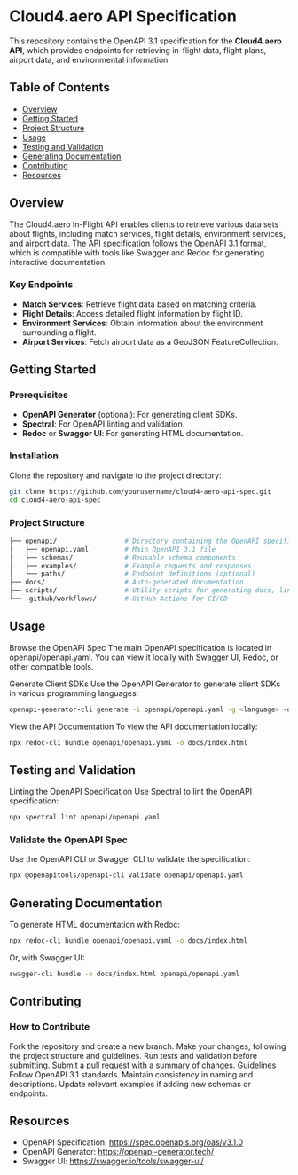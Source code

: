 # Cloud4.aero API Specification

This repository contains the OpenAPI 3.1 specification for the **Cloud4.aero API**, which provides endpoints for retrieving in-flight data, flight plans, airport data, and environmental information.

## Table of Contents
- [Overview](#overview)
- [Getting Started](#getting-started)
- [Project Structure](#project-structure)
- [Usage](#usage)
- [Testing and Validation](#testing-and-validation)
- [Generating Documentation](#generating-documentation)
- [Contributing](#contributing)
- [Resources](#resources)

## Overview

The Cloud4.aero In-Flight API enables clients to retrieve various data sets about flights, including match services, flight details, environment services, and airport data. The API specification follows the OpenAPI 3.1 format, which is compatible with tools like Swagger and Redoc for generating interactive documentation.

### Key Endpoints
- **Match Services**: Retrieve flight data based on matching criteria.
- **Flight Details**: Access detailed flight information by flight ID.
- **Environment Services**: Obtain information about the environment surrounding a flight.
- **Airport Services**: Fetch airport data as a GeoJSON FeatureCollection.

## Getting Started

### Prerequisites
- **OpenAPI Generator** (optional): For generating client SDKs.
- **Spectral**: For OpenAPI linting and validation.
- **Redoc** or **Swagger UI**: For generating HTML documentation.

### Installation
Clone the repository and navigate to the project directory:
```bash
git clone https://github.com/yourusername/cloud4-aero-api-spec.git
cd cloud4-aero-api-spec
```
### Project Structure
```bash
├── openapi/                 # Directory containing the OpenAPI specification files
│   ├── openapi.yaml         # Main OpenAPI 3.1 file
│   ├── schemas/             # Reusable schema components
│   ├── examples/            # Example requests and responses
│   └── paths/               # Endpoint definitions (optional)
├── docs/                    # Auto-generated documentation
├── scripts/                 # Utility scripts for generating docs, linting, etc.
└── .github/workflows/       # GitHub Actions for CI/CD
```
## Usage
Browse the OpenAPI Spec
The main OpenAPI specification is located in openapi/openapi.yaml. You can view it locally with Swagger UI, Redoc, or other compatible tools.

Generate Client SDKs
Use the OpenAPI Generator to generate client SDKs in various programming languages:

```bash
openapi-generator-cli generate -i openapi/openapi.yaml -g <language> -o ./generated/<language>
```
View the API Documentation
To view the API documentation locally:

```bash
npx redoc-cli bundle openapi/openapi.yaml -o docs/index.html
```

## Testing and Validation
Linting the OpenAPI Specification
Use Spectral to lint the OpenAPI specification:

```bash
npx spectral lint openapi/openapi.yaml
```
### Validate the OpenAPI Spec
Use the OpenAPI CLI or Swagger CLI to validate the specification:

```bash
npx @openapitools/openapi-cli validate openapi/openapi.yaml
```
## Generating Documentation
To generate HTML documentation with Redoc:

```bash
npx redoc-cli bundle openapi/openapi.yaml -o docs/index.html
```
Or, with Swagger UI:

```bash
swagger-cli bundle -o docs/index.html openapi/openapi.yaml
```

## Contributing
### How to Contribute
Fork the repository and create a new branch.
Make your changes, following the project structure and guidelines.
Run tests and validation before submitting.
Submit a pull request with a summary of changes.
Guidelines
Follow OpenAPI 3.1 standards.
Maintain consistency in naming and descriptions.
Update relevant examples if adding new schemas or endpoints.

## Resources
- OpenAPI Specification: https://spec.openapis.org/oas/v3.1.0
- OpenAPI Generator: https://openapi-generator.tech/
- Swagger UI: https://swagger.io/tools/swagger-ui/
